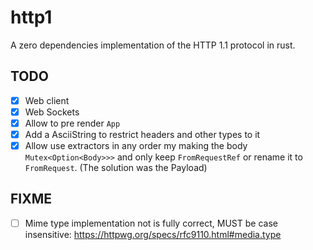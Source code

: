 # http1

A zero dependencies implementation of the HTTP 1.1 protocol in rust.

## TODO

- [x] Web client
- [x] Web Sockets
- [x] Allow to pre render `App`
- [x] Add a AsciiString to restrict headers and other types to it
- [x] Allow use extractors in any order my making the body `Mutex<Option<Body>>>` and only keep `FromRequestRef` or rename it to `FromRequest`. (The solution was the Payload)

## FIXME

- [ ] Mime type implementation not is fully correct, MUST be case insensitive: <https://httpwg.org/specs/rfc9110.html#media.type>
